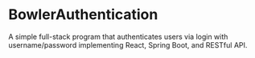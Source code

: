 # BowlerAuthentication
A simple full-stack program that authenticates users via login with username/password implementing React, Spring Boot, and RESTful API.
